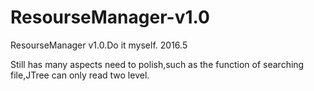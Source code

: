 # ResourseManager-v1.0
ResourseManager v1.0.Do it myself.      2016.5

Still has many aspects need to polish,such as the function of searching file,JTree can only read two level.